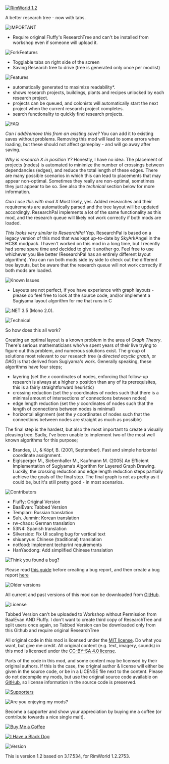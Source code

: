 [![RimWorld 1.2](https://img.shields.io/badge/RimWorld-1.2-brightgreen.svg)](http://rimworldgame.com/)

A better research tree - now with tabs.



![IMPORTANT](https://banners.karel-kroeze.nl/title/IMPORTANT.png)



 - Require original Fluffy's ResearchTree and can't be installed from workshop even if someone will upload it.

![ForkFeatures](https://banners.karel-kroeze.nl/title/New%20Fork%20Features.png)

 - Togglable tabs on right side of the screen
 - Saving Research tree to drive (tree is generated only once per modlist)

![Features](https://banners.karel-kroeze.nl/title/Features.png)

 - automatically generated to maximize readability*. 
 - shows research projects, buildings, plants and recipes unlocked by each research project.
 - projects can be queued, and colonists will automatically start the next project when the current research project completes.
 - search functionality to quickly find research projects.

![FAQ](https://banners.karel-kroeze.nl/title/FAQ.png)

*Can I add/remove this from an existing save?*
You can add it to existing saves without problems. Removing this mod will lead to some errors when loading, but these should not affect gameplay - and will go away after saving.

*Why is research X in position Y?*
Honestly, I have no idea. The placement of projects (nodes) is automated to minimize the number of crossings between dependancies (edges), and reduce the total length of these edges. There are many possible scenarios in which this can lead to placements that may appear non-optimal. Sometimes they really are non-optimal, sometimes they just appear to be so. See also the *technical* section below for more information.

*Can I use this with mod X*
Most likely, yes. Added researches and their requirements are automatically parsed and the tree layout will be updated accordingly. ResearchPal implements a lot of the same functionality as this mod, and the research queue will likely not work correctly if both mods are loaded.

*This looks very similar to ResearchPal*
Yep. ResearchPal is based on a legacy version of this mod that was kept up-to-date by SkyArkAngel in the HCSK modpack. I haven't worked on this mod in a long time, but I recently had some spare time and decided to give it another go. Feel free to use whichever you like better (ResearchPal has an entirely different layout algorithm). You can run both mods side by side to check out the different tree layouts, but be aware that the research queue will not work correctly if both mods are loaded.


  
  
![Known Issues](https://banners.karel-kroeze.nl/title/Known%20Issues.png)

 - Layouts are not perfect, if you have experience with graph layouts - please do feel free to look at the source code, and/or implement a Sugiyama layout algorithm for me that runs in C
  
  
![.NET 3.5 (Mono 2.0).](https://banners.karel-kroeze.nl/title/.NET%203.5%20(Mono%202.0)..png)


  
  
![Technical](https://banners.karel-kroeze.nl/title/Technical.png)

So how does this all work?

Creating an optimal layout is a known problem in the area of *Graph Theory*. There's serious mathematicians who've spent years of their live trying to figure out this problem, and numerous solutions exist. The group of solutions most relevant to our research tree (a *directed acyclic graph*, or *DAG*) is that derived from Sugiyama's work. Generally speaking, these algorithms have four steps;
 - layering (set the *x* coordinates of nodes, enforcing that follow-up research is always at a higher x position than any of its prerequisites, this is a fairly straightforward heuristic)
 - crossing reduction (set the *y* coordinates of nodes such that there is a minimal amount of intersections of connections between nodes)
 - edge length reduction (set the *y* coordinates of nodes such that the length of connections between nodes is minimal)
 - horizontal alignment (set the *y* coordinates of nodes such that the connections between nodes are straight as much as possible)

The final step is the hardest, but also the most important to create a visually pleasing tree. Sadly, I've been unable to implement two of the most well known algorithms for this purpose; 
 - Brandes, U., & Köpf, B. (2001, September). Fast and simple horizontal coordinate assignment.
 - Eiglsperger M., Siebenhaller M., Kaufmann M. (2005) An Efficient Implementation of Sugiyama’s Algorithm for Layered Graph Drawing.
Luckily, the crossing reduction and edge length reduction steps partially achieve the goals of the final step. The final graph is not as pretty as it could be, but it's still pretty good - in most scenarios. 




  
  
![Contributors](https://banners.karel-kroeze.nl/title/Contributors.png)
 - Fluffy: Original Version
 - BaalEvan: Tabbed Version
 - Templarr:	Russian translation
 - Suh. Junmin:	Korean translation
 - rw-chaos:	German translation
 - 53N4:	Spanish translation
 - Silverside:	Fix UI scaling bug for vertical text
 - shiuanyue:	Chinese (traditional) translation
 - notfood:	Implement techprint requirements
 - HanYaodong:	Add simplified Chinese translation


  
  
![Think you found a bug?](https://banners.karel-kroeze.nl/title/Think%20you%20found%20a%20bug%3F.png)

Please read [this guide](http://steamcommunity.com/sharedfiles/filedetails/?id=725234314) before creating a bug report,
and then create a bug report [here](https://github.com/fluffy-mods/ResearchTree/issues)


  
  
![Older versions](https://banners.karel-kroeze.nl/title/Older%20versions.png)

All current and past versions of this mod can be downloaded from [GitHub](https://github.com/fluffy-mods/ResearchTree/releases).


  
  
![License](https://banners.karel-kroeze.nl/title/License.png)

Tabbed Version can't be uploaded to Workshop without Permission from BaalEvan AND Fluffy.
I don't want to create third copy of ResearchTree and split users once again, so Tabbed Version can be downloaded only from this Github and require original ResearchTree

All original code in this mod is licensed under the [MIT license](https://opensource.org/licenses/MIT). Do what you want, but give me credit.
All original content (e.g. text, imagery, sounds) in this mod is licensed under the [CC-BY-SA 4.0 license](http://creativecommons.org/licenses/by-sa/4.0/).

Parts of the code in this mod, and some content may be licensed by their original authors. If this is the case, the original author & license will either be given in the source code, or be in a LICENSE file next to the content. Please do not decompile my mods, but use the original source code available on [GitHub](https://github.com/fluffy-mods/ResearchTree/), so license information in the source code is preserved.

[![Supporters](https://banners.karel-kroeze.nl/donations.png)](https://ko-fi.com/fluffymods)


  
  
![Are you enjoying my mods?](https://banners.karel-kroeze.nl/title/Are%20you%20enjoying%20my%20mods%3F.png)

Become a supporter and show your appreciation by buying me a coffee (or contribute towards a nice single malt).

[![Buy Me a Coffee](http://i.imgur.com/EjWiUwx.gif)](https://ko-fi.com/fluffymods)

[![I Have a Black Dog](https://i.ibb.co/ss59Rwy/New-Project-2.png)](https://www.youtube.com/watch?v=XiCrniLQGYc)



  
  
![Version](https://banners.karel-kroeze.nl/title/Version.png)

This is version 1.2 based on 3.17.534, for RimWorld 1.2.2753.

